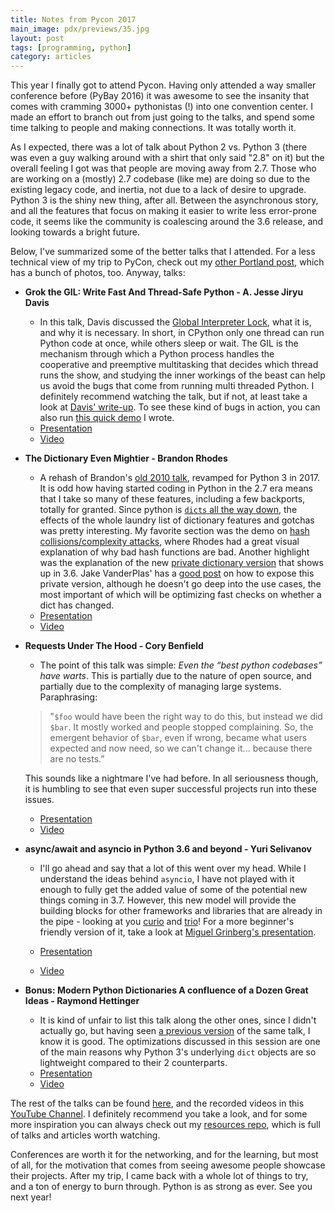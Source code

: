```yaml
---
title: Notes from Pycon 2017
main_image: pdx/previews/35.jpg
layout: post
tags: [programming, python]
category: articles
---
```

This year I finally got to attend Pycon. Having only attended a way smaller conference before (PyBay 2016) it was awesome to see the insanity that comes with cramming 3000+ pythonistas (!) into one convention center. I made an effort to branch out from just going to the talks, and spend some time talking to people and making connections. It was totally worth it.

As I expected, there was a lot of talk about Python 2 vs. Python 3 (there was even a guy walking around with a shirt that only said "2.8" on it) but the overall feeling I got was that people are moving away from 2.7. Those who are working on a (mostly) 2.7 codebase (like me) are doing so due to the existing legacy code, and inertia, not due to a lack of desire to upgrade. Python 3 is the shiny new thing, after all. Between the asynchronous story, and all the features that focus on making it easier to write less error-prone code, it seems like the community is coalescing around the 3.6 release, and looking towards a bright future.

Below, I've summarized some of the better talks that I attended. For a less technical view of my trip to PyCon, check out my [other Portland post](/photos/2017/05/22/pdx/), which has a bunch of photos, too. Anyway, talks:

* **Grok the GIL: Write Fast And Thread-Safe Python - A. Jesse Jiryu Davis**
    * In this talk, Davis discussed the [Global Interpreter Lock](https://github.com/python/cpython/blob/e62a694fee53ba7fc16d6afbaa53b373c878f300/Python/ceval.c#L238), what it is, and why it is necessary. In short, in CPython only one thread can run Python code at once, while others sleep or wait. The GIL is the mechanism through which a Python process handles the cooperative and preemptive multitasking that decides which thread runs the show, and studying the inner workings of the beast can help us avoid the bugs that come from running multi threaded Python. I definitely recommend watching the talk, but if not, at least take a look at [Davis' write-up](https://emptysqua.re/blog/grok-the-gil-fast-thread-safe-python/). To see these kind of bugs in action, you can also run [this quick demo](https://gist.github.com/avyfain/4d3ffaf476cfb2341dec080047d54d62) I wrote.
    * [Presentation](https://us.pycon.org/2017/schedule/presentation/320/)
    * [Video](https://www.youtube.com/watch?v=7SSYhuk5hmc)

* **The Dictionary Even Mightier - Brandon Rhodes**
    * A rehash of Brandon's [old 2010 talk](https://www.youtube.com/watch?v=rWdF7oW6z18), revamped for Python 3 in 2017. It is odd how having started coding in Python in the 2.7 era means that I take so many of these features, including a few backports, totally for granted. Since python is [`dicts` all the way down](https://www.buzzfeed.com/andrewkelleher/deep-exploration-into-python-lets-review-the-dict-module), the effects of the whole laundry list of dictionary features and gotchas was pretty interesting. My favorite section was the demo on [hash collisions/complexity attacks](https://medium.com/@robertgrosse/generating-64-bit-hash-collisions-to-dos-python-5b21404a5306), where Rhodes had a great visual explanation of why bad hash functions are bad. Another highlight was the explanation of the new [private dictionary version](https://www.python.org/dev/peps/pep-0509/) that shows up in 3.6. Jake VanderPlas' has a [good post](https://jakevdp.github.io/blog/2017/05/26/exposing-private-dict-version/) on how to expose this private version, although he doesn't go deep into the use cases, the most important of which will be optimizing fast checks on whether a dict has changed.
    * [Presentation](https://us.pycon.org/2017/schedule/presentation/520/)
    * [Video](https://www.youtube.com/watch?v=66P5FMkWoVU)

* **Requests Under The Hood - Cory Benfield**
    * The point of this talk was simple: *Even the “best python codebases” have warts*. This is partially due to the nature of open source, and partially due to the complexity of managing large systems. Paraphrasing:
    > "`$foo` would have been the right way to do this, but instead we did `$bar`. It mostly worked and people stopped complaining. So, the emergent behavior of `$bar`, even if wrong, became what users expected and now need, so we can't change it... because there are no tests.”

    This sounds like a nightmare I've had before. In all seriousness though, it is humbling to see that even super successful projects run into these issues.

    * [Presentation](https://us.pycon.org/2017/schedule/presentation/71/)
    * [Video](https://www.youtube.com/watch?v=ptbCIvve6-k)

* **async/await and asyncio in Python 3.6 and beyond - Yuri Selivanov**
    * I'll go ahead and say that a lot of this went over my head. While I understand the ideas behind `asyncio`, I have not played with it enough to fully get the added value of some of the potential new things coming in 3.7. However, this new model will provide the building blocks for other frameworks and libraries that are already in the pipe - looking at you [curio](https://github.com/dabeaz/curio) and [trio](https://github.com/python-trio/trio)! For a more beginner's friendly version of it, take a look at [Miguel Grinberg's presentation](https://www.youtube.com/watch?v=iG6fr81xHKA).

    * [Presentation](https://us.pycon.org/2017/schedule/presentation/511/)
    * [Video](https://www.youtube.com/watch?v=2ZFFv-wZ8_g)

* **Bonus: Modern Python Dictionaries A confluence of a Dozen Great Ideas - Raymond Hettinger**
    * It is kind of unfair to list this talk along the other ones, since I didn't actually go, but having seen [a previous version](https://www.youtube.com/watch?v=p33CVV29OG8) of the same talk, I know it is good. The optimizations discussed in this session are one of the main reasons why Python 3's underlying `dict` objects are so lightweight compared to their 2 counterparts.
    * [Presentation](https://us.pycon.org/2017/schedule/presentation/18/)
    * [Video](https://www.youtube.com/watch?v=npw4s1QTmPg)

The rest of the talks can be found [here](https://us.pycon.org/2017/schedule/talks/), and the recorded videos in this [YouTube Channel](https://www.youtube.com/channel/UCrJhliKNQ8g0qoE_zvL8eVg). I definitely recommend you take a look, and for some more inspiration you can always check out my [resources repo](https://github.com/avyfain/resources), which is full of talks and articles worth watching.

Conferences are worth it for the networking, and for the learning, but most of all, for the motivation that comes from seeing awesome people showcase their projects. After my trip, I came back with a whole lot of things to try, and a ton of energy to burn through. Python is as strong as ever. See you next year!